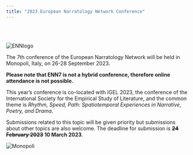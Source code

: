 ```yaml
---
title: "2023 European Narratology Network Conference"
---
```


</br>
</br>

![ENNlogo](/enn_logo.gif)

The 7th conference of the European Narratology Network will be held in Monopoli, Italy, on 26-28 September 2023.

**Please note that ENN7 is not a hybrid conference, therefore online attendance is not possible.**

This year’s conference is co-located with IGEL 2023, the conference of the International Society for the Empirical Study of Literature, and the common theme is *Rhythm, Speed, Path: Spatiotemporal Experiences in Narrative, Poetry, and Drama*.

Submissions related to this topic will be given priority but submissions about other topics are also welcome. The deadline for submission is **~~24 February 2023~~ 10 March 2023**.

![Monopoli](/monopoli_porto.jpg)
